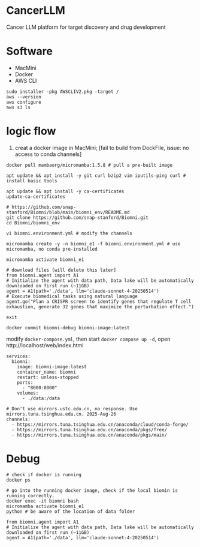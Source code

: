 # CancerLLM
Cancer LLM platform for target discovery and drug development

# Software
- MacMini
- Docker
- AWS CLI

```
sudo installer -pkg AWSCLIV2.pkg -target /
aws --version
aws configure
aws s3 ls
```

# logic flow
1. creat a docker image in MacMini; [fail to build from DockFile, issue: no access to conda channels]

```
docker pull mambaorg/micromamba:1.5.8 # pull a pre-built image

apt update && apt install -y git curl bzip2 vim iputils-ping curl # install basic tools

apt update && apt install -y ca-certificates
update-ca-certificates

# https://github.com/snap-stanford/Biomni/blob/main/biomni_env/README.md
git clone https://github.com/snap-stanford/Biomni.git
cd Biomni/biomni_env

vi biomni.environment.yml # modify the channels

micromamba create -y -n biomni_e1 -f biomni.environment.yml # use micromamba, no conda pre-installed

micromamba activate biomni_e1

# download files [will delete this later]
from biomni.agent import A1
# Initialize the agent with data path, Data lake will be automatically downloaded on first run (~11GB)
agent = A1(path='./data', llm='claude-sonnet-4-20250514')
# Execute biomedical tasks using natural language
agent.go("Plan a CRISPR screen to identify genes that regulate T cell exhaustion, generate 32 genes that maximize the perturbation effect.")

exit

docker commit biomni-debug biomni-image:latest
```

modify `docker-compose.yml`, then start `docker compose up -d`, open http://localhost/web/index.html 
```
services:
  biomni:
    image: biomni-image:latest
    container_name: biomni
    restart: unless-stopped
    ports:
      - "8000:8000"
    volumes:
      - ./data:/data
```

```
# Don't use mirrors.ustc.edu.cn, no response. Use mirrors.tuna.tsinghua.edu.cn. 2025-Aug-26
channels:
  - https://mirrors.tuna.tsinghua.edu.cn/anaconda/cloud/conda-forge/
  - https://mirrors.tuna.tsinghua.edu.cn/anaconda/pkgs/free/
  - https://mirrors.tuna.tsinghua.edu.cn/anaconda/pkgs/main/
```

# Debug
```
# check if docker is running
docker ps

# go into the running docker image, check if the local biomin is running correctly.
docker exec -it biomni bash
micromamba activate biomni_e1
python # be aware of the location of data folder

from biomni.agent import A1
# Initialize the agent with data path, Data lake will be automatically downloaded on first run (~11GB)
agent = A1(path='./data', llm='claude-sonnet-4-20250514')
```



